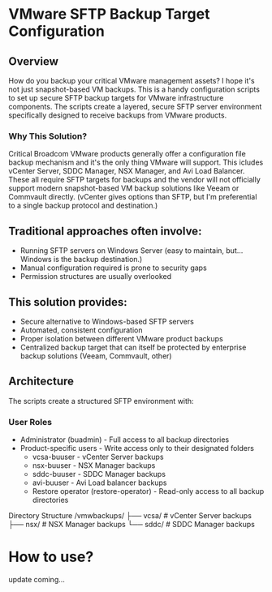 # VMware SFTP Backup Target Configuration
## Overview
How do you backup your critical VMware management assets? I hope it's not just snapshot-based VM backups. 
This is a handy configuration scripts to set up secure SFTP backup targets for VMware infrastructure components. The scripts create a layered, secure SFTP server environment specifically designed to receive backups from VMware products.
### Why This Solution?
Critical Broadcom VMware products generally offer a configuration file backup mechanism and it's the only thing VMware will support. This icludes vCenter Server, SDDC Manager, NSX Manager, and Avi Load Balancer. These all require SFTP targets for backups and the vendor will not officially support modern snapshot-based VM backup solutions like Veeam or Commvault directly. (vCenter gives options than SFTP, but I'm preferential to a single backup protocol and destination.)
## Traditional approaches often involve:
- Running SFTP servers on Windows Server (easy to maintain, but... Windows is the backup destination.)
- Manual configuration required is prone to security gaps
- Permission structures are usually overlooked

## This solution provides:
- Secure alternative to Windows-based SFTP servers
- Automated, consistent configuration
- Proper isolation between different VMware product backups 
- Centralized backup target that can itself be protected by enterprise backup solutions (Veeam, Commvault, other)

## Architecture
The scripts create a structured SFTP environment with:
### User Roles
- Administrator (buadmin) - Full access to all backup directories
- Product-specific users - Write access only to their designated folders
  - vcsa-buuser - vCenter Server backups
  - nsx-buuser - NSX Manager backups
  - sddc-buuser - SDDC Manager backups
  - avi-buuser - Avi Load balancer backups
  - Restore operator (restore-operator) - Read-only access to all backup directories

Directory Structure
/vmwbackups/
├── vcsa/    # vCenter Server backups
├── nsx/     # NSX Manager backups
└── sddc/    # SDDC Manager backups

# How to use? 
update coming... 
